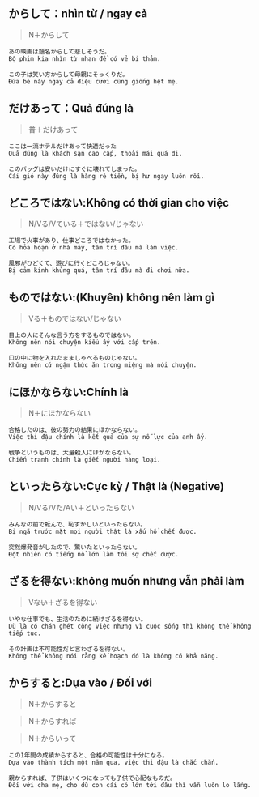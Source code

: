 ## <span class='kanji-title'>からして：nhìn từ / ngay cả
> <span class='kanji-usage'>N＋からして
```
あの映画は題名からして悲しそうだ。
Bộ phim kia nhìn từ nhan đề có vẻ bi thảm.

この子は笑い方からして母親にそっくりだ。
Đứa bé này ngay cả điệu cười cũng giống hệt mẹ.
```

## <span class='kanji-title'>だけあって：Quả đúng là
> <span class='kanji-usage'>普＋だけあって
```
ここは一流ホテルだけあって快適だった
Quả đúng là khách sạn cao cấp, thoải mái quá đi.

このバッグは安いだけにすぐに壊れてしまった。
Cái giỏ này đúng là hàng rẻ tiền, bị hư ngay luôn rồi.
```
## <span class='kanji-title'>どころではない:Không có thời gian cho việc
> <span class='kanji-usage'>N/Vる/Vている＋ではない/じゃない
```
工場で火事があり、仕事どころではなかった。
Có hỏa hoạn ở nhà máy, tâm trí đâu mà làm việc.

風邪がひどくて、遊びに行くどころじゃない。
Bị cảm kinh khủng quá, tâm trí đâu mà đi chơi nữa.
```

## <span class='kanji-title'>ものではない:(Khuyên) không nên làm gì
> <span class='kanji-usage'>Vる＋ものではない/じゃない
```
目上の人にそんな言う方をするものではない。
Không nên nói chuyện kiểu ấy với cấp trên.

口の中に物を入れたまましゃべるものじゃない。
Không nên cứ ngậm thức ăn trong miệng mà nói chuyện.
```

## <span class='kanji-title'>にほかならない:Chính là
> <span class='kanji-usage'>N＋にほかならない
```
合格したのは、彼の努力の結果にほかならない。
Việc thi đậu chính là kết quả của sự nỗ lực của anh ấy.

戦争というものは、大量殺人にほかならない。
Chiến tranh chính là giết người hàng loại.
```

## <span class='kanji-title'>といったらない:Cực kỳ / Thật là (Negative)
> <span class='kanji-usage'>N/Vる/Vた/Aい＋といったらない
```
みんなの前で転んで、恥ずかしいといったらない。
Bị ngã trước mặt mọi người thật là xấu hổ chết được.

突然爆発音がしたので、驚いたといったらない。
Đột nhiên có tiếng nổ lớn làm tôi sợ chết được.
```

## <span class='kanji-title'>ざるを得ない:không muốn nhưng vẫn phải làm
> <span class='kanji-usage'> V<s>ない</s>＋ざるを得ない
```
いやな仕事でも、生活のために続けざるを得ない。
Dù là có chán ghét công việc nhưng vì cuộc sống thì không thể không tiếp tục.

その計画は不可能性だと言わざるを得ない。
Không thể không nói rằng kế hoạch đó là không có khả năng.
```
## <span class='kanji-title'>からすると:Dựa vào / Đối với
> <span class='kanji-usage'>N＋からすると

> <span class='kanji-usage'>N＋からすれば

> <span class='kanji-usage'>N＋からいって
```
この1年間の成績からすると、合格の可能性は十分になる。
Dựa vào thành tích một năm qua, việc thi đậu là chắc chắn.

親からすれば、子供はいくつになっても子供で心配なものだ。
Đối với cha mẹ, cho dù con cái có lớn tới đâu thì vẫn luôn lo lắng.
```


